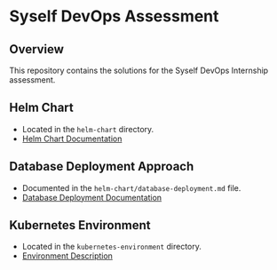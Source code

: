 # Syself DevOps Assessment

## Overview
This repository contains the solutions for the Syself DevOps Internship assessment.

## Helm Chart
- Located in the `helm-chart` directory.
- [Helm Chart Documentation](helm-chart/README.md)

## Database Deployment Approach
- Documented in the `helm-chart/database-deployment.md` file.
- [Database Deployment Documentation](helm-chart/database-deployment.md)

## Kubernetes Environment
- Located in the `kubernetes-environment` directory.
- [Environment Description](kubernetes-environment/environment-description.md)